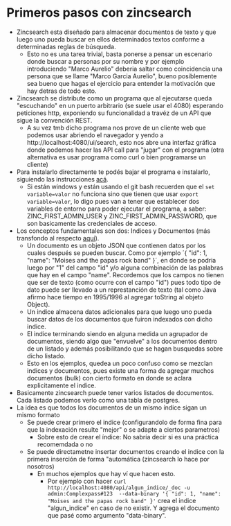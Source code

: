 # Primeros pasos con zincsearch

* Zincsearch esta diseñado para almacenar documentos de texto y que luego uno pueda buscar en ellos determinados textos conforme a determinadas reglas de búsqueda.
  *  Esto no es una tarea trivial, basta ponerse a pensar un escenario donde buscar a personas por su nombre y por ejemplo introduciendo "Marco Aurelio" deberia saltar como coincidencia una persona que se llame "Marco Garcia Aurelio", bueno posiblemente sea bueno que hagas el ejercicio para entender la motivación que hay detras de todo esto.
* Zincsearch se distribute como un programa que al ejecutarse queda "escuchando" en un puerto arbitrario (se suele usar el 4080) esperando peticiones http, exponiendo su funcionalidad a travéz de un API que sigue la convención REST.
  * A su vez tmb dicho programa nos prove de un cliente web que podemos usar abriendo el navegador y yendo a http://localhost:4080/ui/search, esto nos abre una interfaz gráfica donde podemos hacer las API call para "jugar" con el programa (otra alternativa es usar programa como curl o bien programarse un cliente)
* Para instalarlo directamente te podés bajar el programa e instalarlo, siguiendo las instrucciones [acá](https://zincsearch-docs.zinc.dev/quickstart/).
  * Si están windows y están usando el git bash recuerden que el `set variable=valor` no funciona sino que tienen que usar `export variable=valor`, lo digo pues van a tener que establecer dos variables de entorno para poder ejecutar el programa, a saber: ZINC_FIRST_ADMIN_USER y ZINC_FIRST_ADMIN_PASSWORD, que son basicamente las credenciales de acceso.
* Los conceptos fundamentales son dos: Indices y Documentos (más transfondo al respecto [aquí](https://zincsearch-docs.zinc.dev/concepts)). 
  * Un documento es un objeto JSON que contienen datos por los cuales después se pueden buscar. Como por ejemplo ´{ "id": 1, "name": "Moises and the papas rock band" }´, en donde se podria luego por "1" del campo "id" y/o alguna combinación de las palabras que hay en el campo "name". Recordemos que los campos no tienen que ser de texto (como ocurre con el campo "id") pues todo tipo de dato puede ser llevado a un represtanción de texto (tal como Java afirmo hace tiempo en 1995/1996 al agregar toString al objeto Object).
  * Un indice almacena datos adicionales para que luego uno pueda buscar datos de los documentos que fuiron indexados con dicho indice.
  * El indice terminando siendo en alguna medida un agrupador de documentos, siendo algo que "envuelve" a los documentos dentro de un listado y además posibilitando que se hagan busquedas sobre dicho listado.
  * Esto en los ejemplos, quedea un poco confuso como se mezclan indices y documentos, pues existe una forma de agregar muchos documentos (bulk) con cierto formato en donde se aclara explicitamente el indice.
* Basicamente zincsearch puede tener varios listados de documentos. Cada listado podemos verlo como una tabla de postgres.
* La idea es que todos los documentos de un mismo índice sigan un mismo formato
  * Se puede crear primero el indice (configurandolo de forma fina para que la indexación resulte "mejor" o se adapte a ciertos parametros)
    * Sobre esto de crear el índice: No sabría decir si es una práctica recomemdada o no
  * Se puede directametne insertar documentos creando el indice con la primera inserción de forma "automática (zincsearch lo hace por nosotros)
    * En muchos ejemplos que hay ví que hacen esto.
      * Por ejemplo con hacer `curl http://localhost:4080/api/algun_indice/_doc -u admin:Complexpass#123  --data-binary '{ "id": 1, "name": "Moises and the papas rock band" }'` crea el indice "algun_indice" en caso de no existir. Y agrega el documento que pasé como argumento "data-binary".
      
